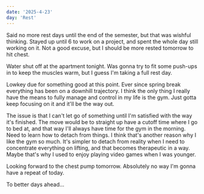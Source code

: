 ```yaml
---
date: '2025-4-23'
day: 'Rest'
---
```


Said no more rest days until the end of the semester, but that was wishful thinking. Stayed up until 6 to work on a project, and spent the whole day still working on it. Not a good excuse, but I should be more rested tomorrow to hit chest.

Water shut off at the apartment tonight. Was gonna try to fit some push-ups in to keep the muscles warm, but I guess I'm taking a full rest day.

Lowkey due for something good at this point. Ever since spring break everything has been on a downhill trajectory. I think the only thing I really have the means to fully manage and control in my life is the gym. Just gotta keep focusing on it and it'll be the way out.

The issue is that I can't let go of something until I'm satisfied with the way it's finished. The move would be to straight up have a cutoff time where I go to bed at, and that way I'll always have time for the gym in the morning. Need to learn how to detach from things. I think that's another reason why I like the gym so much. It's simpler to detach from reality when I need to concentrate everything on lifting, and that becomes therapeutic in a way. Maybe that's why I used to enjoy playing video games when I was younger.

Looking forward to the chest pump tomorrow. Absolutely no way I'm gonna have a repeat of today.

To better days ahead...